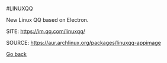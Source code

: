 #LINUXQQ

 New Linux QQ based on Electron.

 SITE: https://im.qq.com/linuxqq/

 SOURCE: https://aur.archlinux.org/packages/linuxqq-appimage

 [Go back](https://portable-linux-apps.github.io/apps.html)
